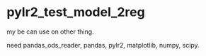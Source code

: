 # pylr2_test_model_2reg
my be can use on other thing.

need  pandas_ods_reader, pandas, pylr2, matplotlib, numpy, scipy.
